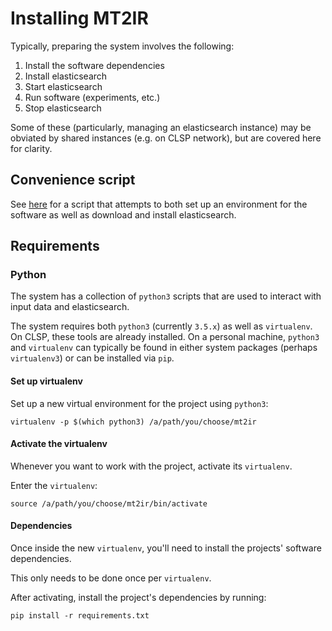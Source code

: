 # Installing MT2IR

Typically, preparing the system involves the following:

1. Install the software dependencies
1. Install elasticsearch
1. Start elasticsearch
1. Run software (experiments, etc.)
1. Stop elasticsearch

Some of these (particularly, managing an elasticsearch instance)
may be obviated by shared instances (e.g. on CLSP network), but
are covered here for clarity.

## Convenience script

See [here](setup/install.sh) for a script that attempts to
both set up an environment for the software as well as
download and install elasticsearch.

## Requirements

### Python

The system has a collection of `python3` scripts that are used
to interact with input data and elasticsearch.

The system requires both `python3` (currently `3.5.x`) as well
as `virtualenv`. On CLSP, these tools are already installed.
On a personal machine, `python3` and `virtualenv` can typically be
found in either system packages (perhaps `virtualenv3`) or can be
installed via `pip`.

#### Set up virtualenv

Set up a new virtual environment for the project using `python3`:

``` shell
virtualenv -p $(which python3) /a/path/you/choose/mt2ir
```

#### Activate the virtualenv

Whenever you want to work with the project, activate its
`virtualenv`.

Enter the `virtualenv`:

``` shell
source /a/path/you/choose/mt2ir/bin/activate
```

#### Dependencies

Once inside the new `virtualenv`, you'll need to install the projects'
software dependencies.

This only needs to be done once per `virtualenv`.

After activating, install the project's dependencies by running:

``` shell
pip install -r requirements.txt
```
